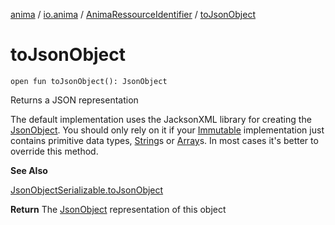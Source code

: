 [anima](../../index.md) / [io.anima](../index.md) / [AnimaRessourceIdentifier](index.md) / [toJsonObject](./to-json-object.md)

# toJsonObject

`open fun toJsonObject(): JsonObject`

Returns a JSON representation

The default implementation uses the JacksonXML library for creating the [JsonObject](#).
You should only rely on it if your [Immutable](../../io.anima.transform/-immutable/index.md) implementation just contains primitive data types,
[String](https://kotlinlang.org/api/latest/jvm/stdlib/kotlin/-string/index.html)s or [Array](https://kotlinlang.org/api/latest/jvm/stdlib/kotlin/-array/index.html)s. In most cases it's better to override this method.

**See Also**

[JsonObjectSerializable.toJsonObject](../-json-object-serializable/to-json-object.md)

**Return**
The [JsonObject](#) representation of this object

